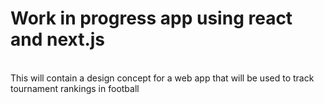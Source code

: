 # Work in progress app using react and next.js
<br>
This will contain a design concept for a web app that will be used to track tournament rankings in football
